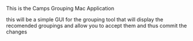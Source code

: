 <h>This is the Camps Grouping Mac Application</h>

this will be a simple GUI for the grouping tool that will display the recomended groupings and allow you to accept them and thus commit the changes

